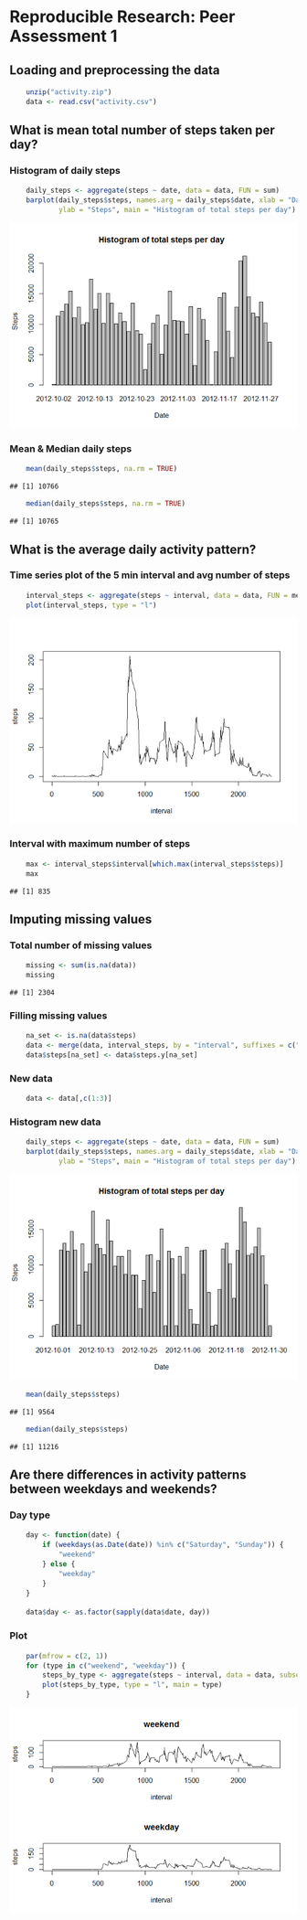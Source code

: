 # Reproducible Research: Peer Assessment 1


## Loading and preprocessing the data



```r
    unzip("activity.zip")
    data <- read.csv("activity.csv")
```


## What is mean total number of steps taken per day?

### Histogram of daily steps

```r
    daily_steps <- aggregate(steps ~ date, data = data, FUN = sum)
    barplot(daily_steps$steps, names.arg = daily_steps$date, xlab = "Date", 
            ylab = "Steps", main = "Histogram of total steps per day")
```

![plot of chunk unnamed-chunk-2](./PA1_template_files/figure-html/unnamed-chunk-2.png) 

### Mean & Median daily steps

```r
    mean(daily_steps$steps, na.rm = TRUE)
```

```
## [1] 10766
```

```r
    median(daily_steps$steps, na.rm = TRUE)
```

```
## [1] 10765
```


## What is the average daily activity pattern?

### Time series plot of the 5 min interval and avg number of steps

```r
    interval_steps <- aggregate(steps ~ interval, data = data, FUN = mean)
    plot(interval_steps, type = "l")
```

![plot of chunk unnamed-chunk-4](./PA1_template_files/figure-html/unnamed-chunk-4.png) 

### Interval with maximum number of steps

```r
    max <- interval_steps$interval[which.max(interval_steps$steps)]
    max
```

```
## [1] 835
```


## Imputing missing values

### Total number of missing values

```r
    missing <- sum(is.na(data))
    missing
```

```
## [1] 2304
```

### Filling missing values

```r
    na_set <- is.na(data$steps)
    data <- merge(data, interval_steps, by = "interval", suffixes = c("", ".y"))
    data$steps[na_set] <- data$steps.y[na_set]
```

### New data

```r
    data <- data[,c(1:3)]
```

### Histogram new data

```r
    daily_steps <- aggregate(steps ~ date, data = data, FUN = sum)
    barplot(daily_steps$steps, names.arg = daily_steps$date, xlab = "Date", 
            ylab = "Steps", main = "Histogram of total steps per day")
```

![plot of chunk unnamed-chunk-9](./PA1_template_files/figure-html/unnamed-chunk-9.png) 

```r
    mean(daily_steps$steps)
```

```
## [1] 9564
```

```r
    median(daily_steps$steps)
```

```
## [1] 11216
```


## Are there differences in activity patterns between weekdays and weekends?

### Day type

```r
    day <- function(date) {
        if (weekdays(as.Date(date)) %in% c("Saturday", "Sunday")) {
            "weekend"
        } else {
            "weekday"
        }
    }

    data$day <- as.factor(sapply(data$date, day))
```

### Plot 

```r
    par(mfrow = c(2, 1))
    for (type in c("weekend", "weekday")) {
        steps_by_type <- aggregate(steps ~ interval, data = data, subset = ( data$day == type) , FUN = mean)
        plot(steps_by_type, type = "l", main = type)
    }
```

![plot of chunk unnamed-chunk-11](./PA1_template_files/figure-html/unnamed-chunk-11.png) 
